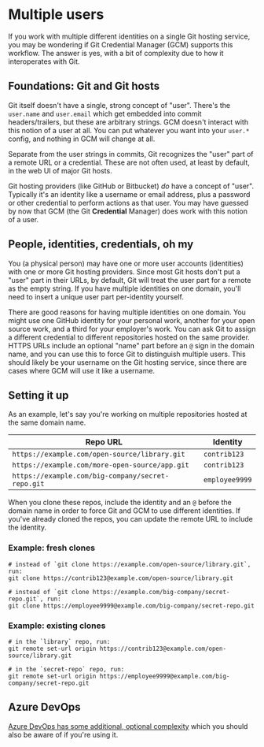 # Multiple users

If you work with multiple different identities on a single Git hosting service,
you may be wondering if Git Credential Manager (GCM) supports this workflow. The
answer is yes, with a bit of complexity due to how it interoperates with Git.

## Foundations: Git and Git hosts

Git itself doesn't have a single, strong concept of "user". There's the
`user.name` and `user.email` which get embedded into commit headers/trailers,
but these are arbitrary strings. GCM doesn't interact with this notion of a user
at all. You can put whatever you want into your `user.*` config, and nothing in
GCM will change at all.

Separate from the user strings in commits, Git recognizes the "user" part of a
remote URL or a credential. These are not often used, at least by default, in
the web UI of major Git hosts.

Git hosting providers (like GitHub or Bitbucket) _do_ have a concept of "user".
Typically it's an identity like a username or email address, plus a password or
other credential to perform actions as that user. You may have guessed by now
that GCM (the Git **Credential** Manager) does work with this notion of a user.

## People, identities, credentials, oh my

You (a physical person) may have one or more user accounts (identities) with one
or more Git hosting providers. Since most Git hosts don't put a "user" part in
their URLs, by default, Git will treat the user part for a remote as the empty
string. If you have multiple identities on one domain, you'll need to insert a
unique user part per-identity yourself.

There are good reasons for having multiple identities on one domain. You might
use one GitHub identity for your personal work, another for your open source
work, and a third for your employer's work. You can ask Git to assign a
different credential to different repositories hosted on the same provider.
HTTPS URLs include an optional "name" part before an `@` sign in the domain
name, and you can use this to force Git to distinguish multiple users. This
should likely be your username on the Git hosting service, since there are
cases where GCM will use it like a username.

## Setting it up

As an example, let's say you're working on multiple repositories hosted at the
same domain name.

| Repo URL | Identity |
|----------|----------|
| `https://example.com/open-source/library.git` | `contrib123` |
| `https://example.com/more-open-source/app.git` | `contrib123` |
| `https://example.com/big-company/secret-repo.git` | `employee9999` |

When you clone these repos, include the identity and an `@` before the domain
name in order to force Git and GCM to use different identities. If you've
already cloned the repos, you can update the remote URL to include the identity.

### Example: fresh clones

```shell
# instead of `git clone https://example.com/open-source/library.git`, run:
git clone https://contrib123@example.com/open-source/library.git

# instead of `git clone https://example.com/big-company/secret-repo.git`, run:
git clone https://employee9999@example.com/big-company/secret-repo.git
```

### Example: existing clones

```shell
# in the `library` repo, run:
git remote set-url origin https://contrib123@example.com/open-source/library.git

# in the `secret-repo` repo, run:
git remote set-url origin https://employee9999@example.com/big-company/secret-repo.git
```

## Azure DevOps

[Azure DevOps has some additional, optional complexity][azure-access-tokens]
which you should also be aware of if you're using it.

[azure-access-tokens]: azrepos-users-and-tokens.md
